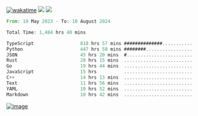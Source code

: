 [![wakatime](https://wakatime.com/badge/user/00eead22-fb14-4dd0-ab8a-3625cafbd50d.svg)](https://wakatime.com/@00eead22-fb14-4dd0-ab8a-3625cafbd50d)
![](https://komarev.com/ghpvc/?username=flatypus)
![](https://pixel.flatypus.me/flatypus?type=tracker)
<!--START_SECTION:waka-->

```rust
From: 19 May 2023 - To: 10 August 2024

Total Time: 1,484 hrs 40 mins

TypeScript                 818 hrs 57 mins ##############...........   54.95 %
Python                     447 hrs 58 mins ########.................   30.06 %
JSON                       45 hrs 20 mins  #........................   03.04 %
Rust                       28 hrs 15 mins  .........................   01.90 %
Go                         19 hrs 44 mins  .........................   01.32 %
JavaScript                 15 hrs          .........................   01.01 %
C++                        14 hrs 13 mins  .........................   00.95 %
Text                       11 hrs 56 mins  .........................   00.80 %
YAML                       10 hrs 52 mins  .........................   00.73 %
Markdown                   10 hrs 42 mins  .........................   00.72 %
```

<!--END_SECTION:waka-->
[<img alt="image" src="https://github.com/flatypus/flatypus/assets/68029599/0a302dc1-501c-43a0-ae8d-37ec4817f3bd">](https://flatypus.me)


